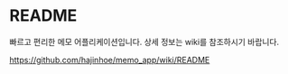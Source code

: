 # README
빠르고 편리한 메모 어플리케이션입니다. 상세 정보는 wiki를 참조하시기 바랍니다.

https://github.com/hajinhoe/memo_app/wiki/README
